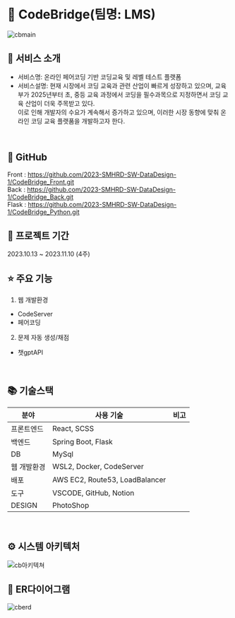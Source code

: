 # 🌉 CodeBridge(팀명: LMS)
![cbmain](https://github.com/2023-SMHRD-SW-DataDesign-1/CodeBridge_Front/assets/134501995/d64dfb26-9b5b-4def-81ff-d29dfd6549e5)



## 👀 서비스 소개
* 서비스명:  온라인 페어코딩 기반 코딩교육 및 레벨 테스트 플랫폼
* 서비스설명:
현재 시장에서 코딩 교육과 관련 산업이 빠르게 성장하고 있으며, 교육부가 2025년부터 초, 중등 교육 과정에서 코딩을 필수과목으로 지정하면서 코딩 교육 산업이 더욱 주목받고 있다. <br>
이로 인해 개발자의 수요가 계속해서 증가하고 있으며, 이러한 시장 동향에 맞춰 온라인 코딩 교육 플랫품을 개발하고자 한다.
<br>

## 📎 GitHub
Front : https://github.com/2023-SMHRD-SW-DataDesign-1/CodeBridge_Front.git <br> 
Back : https://github.com/2023-SMHRD-SW-DataDesign-1/CodeBridge_Back.git <br>
Flask : https://github.com/2023-SMHRD-SW-DataDesign-1/CodeBridge_Python.git 
<br>

## 📅 프로젝트 기간
2023.10.13 ~ 2023.11.10 (4주)
<br>

## ⭐ 주요 기능
1. 웹 개발환경
- CodeServer
- 페어코딩
2. 문제 자동 생성/채점
- 챗gptAPI
<br>

## 📚 기술스택
| 분야           | 사용 기술                       | 비고 |
| -------------- | ------------------------------- | ---- |
| 프론트엔드      | React, SCSS                      |
| 백엔드          | Spring Boot, Flask             |
| DB             | MySql                          |
| 웹 개발환경     | WSL2, Docker, CodeServer       |
| 배포           | AWS EC2, Route53, LoadBalancer  |
| 도구           | VSCODE, GitHub, Notion          |
| DESIGN         | PhotoShop                       |

<br>

## ⚙ 시스템 아키텍처
![cb아키텍쳐](https://github.com/2023-SMHRD-SW-DataDesign-1/CodeBridge_Front/assets/134501995/e463c1d6-c23e-483d-8d67-7f7125d93af6)
<br>

## 📌 ER다이어그램
![cberd](https://github.com/2023-SMHRD-SW-DataDesign-1/CodeBridge_Front/assets/134501995/dc38dc5e-413d-4677-bd9b-7b09a54ddaa9)
<br>


